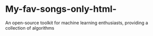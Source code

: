 # My-fav-songs-only-html-
An open-source toolkit for machine learning enthusiasts, providing a collection of algorithms
